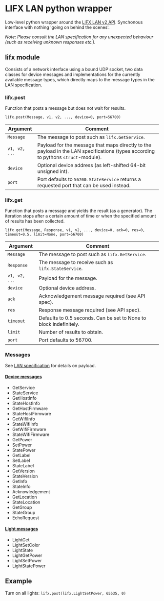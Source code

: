 # LIFX LAN python wrapper

Low-level python wrapper around the [LIFX LAN v2 API](http://lan.developer.lifx.com/docs/introduction). Synchonous interface with nothing 'going on behind the scenes'.

*Note: Please consult the LAN specification for any unexpected behaviour (such as receiving unknown responses etc.).*

## lifx module
Consists of a network interface using a bound UDP socket, two data classes for device messages and implementations for the currently available message types, which directly maps to the message types in the LAN specification.

### lifx.post
Function that posts a message but does not wait for results.

`lifx.post(Message, v1, v2, ..., device=0, port=56700)`

Argument      | Comment
------------- | -------------
`Message`     | The message to post such as `lifx.GetService`.
`v1, v2, ...` | Payload for the message that maps directly to the payload in the LAN specifications (types according to pythons `struct`-module).
`device`      | Optional device address (as left-shifted 64-bit unsigned int).
`port`        | Port defaults to `56700`. `StateService` returns a requested port that can be used instead.

### lifx.get
Function that posts a message and yields the result (as a generator). The iteration stops after a certain amount of time or when the specified amount of results has been collected.

`lifx.get(Message, Response, v1, v2, ..., device=0, ack=0, res=0, timeout=0.5, limit=None, port=56700)`

Argument      | Comment
------------- | -------------
`Message`     | The message to post such as `lifx.GetService`.
`Response`    | The message to receive such as `lifx.StateService`.
`v1, v2, ...` | Payload for the message.
`device`      | Optional device address.
`ack`         | Acknowledgement message required (see API spec).
`res`         | Response message required (see API spec).
`timeout`     | Defaults to 0.5 seconds. Can be set to None to block indefinitely. 
`limit`       | Number of results to obtain.
`port`        | Port defaults to 56700.

### Messages
See [LAN specification](http://lan.developer.lifx.com/docs/device-messages) for details on payload.

#### [Device messages](http://lan.developer.lifx.com/docs/device-messages)
* GetService
* StateService
* GetHostInfo
* StateHostInfo
* GetHostFirmware
* StateHostFirmware
* GetWifiInfo
* StateWifiInfo
* GetWifiFirmware
* StateWifiFirmware
* GetPower
* SetPower
* StatePower
* GetLabel
* SetLabel
* StateLabel
* GetVersion
* StateVersion
* GetInfo
* StateInfo
* Acknowledgement
* GetLocation
* StateLocation
* GetGroup
* StateGroup
* EchoRequest

#### [Light messages](http://lan.developer.lifx.com/docs/light-messages)
* LightGet
* LightSetColor
* LightState
* LightGetPower
* LightSetPower
* LightStatePower


## Example

Turn on all lights:
`lifx.post(lifx.LightSetPower, 65535, 0)`
